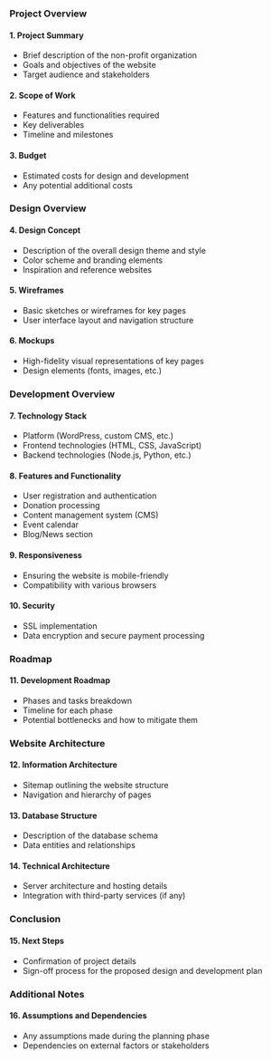 ### Project Overview

#### 1. Project Summary

- Brief description of the non-profit organization
- Goals and objectives of the website
- Target audience and stakeholders

#### 2. Scope of Work

- Features and functionalities required
- Key deliverables
- Timeline and milestones

#### 3. Budget

- Estimated costs for design and development
- Any potential additional costs

### Design Overview

#### 4. Design Concept

- Description of the overall design theme and style
- Color scheme and branding elements
- Inspiration and reference websites

#### 5. Wireframes

- Basic sketches or wireframes for key pages
- User interface layout and navigation structure

#### 6. Mockups

- High-fidelity visual representations of key pages
- Design elements (fonts, images, etc.)

### Development Overview

#### 7. Technology Stack

- Platform (WordPress, custom CMS, etc.)
- Frontend technologies (HTML, CSS, JavaScript)
- Backend technologies (Node.js, Python, etc.)

#### 8. Features and Functionality

- User registration and authentication
- Donation processing
- Content management system (CMS)
- Event calendar
- Blog/News section

#### 9. Responsiveness

- Ensuring the website is mobile-friendly
- Compatibility with various browsers

#### 10. Security

- SSL implementation
- Data encryption and secure payment processing

### Roadmap

#### 11. Development Roadmap

- Phases and tasks breakdown
- Timeline for each phase
- Potential bottlenecks and how to mitigate them

### Website Architecture

#### 12. Information Architecture

- Sitemap outlining the website structure
- Navigation and hierarchy of pages

#### 13. Database Structure

- Description of the database schema
- Data entities and relationships

#### 14. Technical Architecture

- Server architecture and hosting details
- Integration with third-party services (if any)

### Conclusion

#### 15. Next Steps

- Confirmation of project details
- Sign-off process for the proposed design and development plan

### Additional Notes

#### 16. Assumptions and Dependencies

- Any assumptions made during the planning phase
- Dependencies on external factors or stakeholders